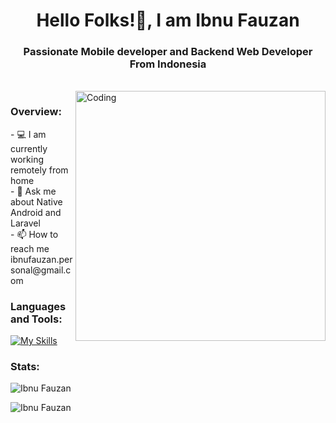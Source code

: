 <!-- title -->
<h1 align="center">Hello Folks!👋, I am Ibnu Fauzan </h1>
<h3 align="center">Passionate Mobile developer and Backend Web Developer From Indonesia</h3>

<!-- body -->
<br>
<img align="right" alt ="Coding" width="400" src="https://i.pinimg.com/originals/2a/53/65/2a53651a35816f499270d8275fd5318f.gif">
<h3 align="left">Overview:</h3>
- 💻 I am currently working remotely from home <br>
- 🌱 Ask me about Native Android and Laravel <br>
- 📫 How to reach me ibnufauzan.personal@gmail.com  

<br>

<h3 align="left">Languages and Tools:</h3>

[![My Skills](https://skillicons.dev/icons?i=androidstudio,kotlin,flutter,dart,gradle,php,laravel,mysql,git,github&theme=dark&perline=5)](https://skillicons.dev)
<br>

<h3 align="left">Stats:</h3>
<p><img align="center" src="https://github-readme-stats.vercel.app/api?username=ibnufauzn&show_icons=true&locale=en&theme=dark" alt="Ibnu Fauzan" /></p>
<p><img align="center" src="https://github-readme-streak-stats.herokuapp.com/?user=ibnufauzn&theme=dark" alt="Ibnu Fauzan" /></p>
